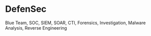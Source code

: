 # DefenSec
Blue Team, SOC, SIEM, SOAR, CTI, Forensics, Investigation, Malware Analysis, Reverse Engineering

 
